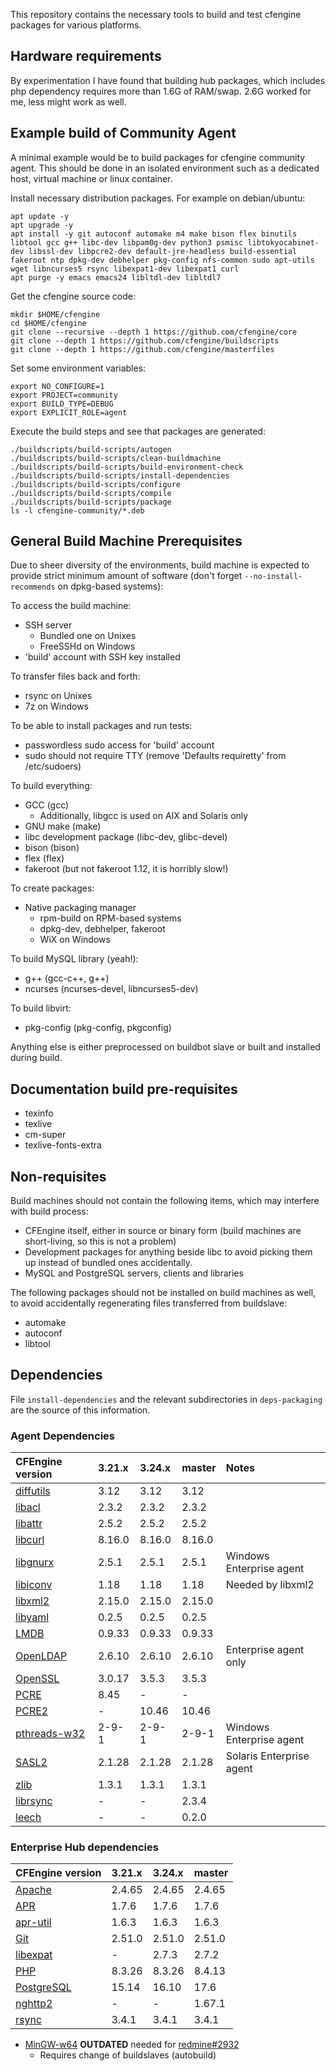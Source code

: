This repository contains the necessary tools to build and test cfengine packages for various platforms.

## Hardware requirements

By experimentation I have found that building hub packages, which includes php dependency requires more than 1.6G of RAM/swap.
2.6G worked for me, less might work as well.

## Example build of Community Agent

A minimal example would be to build packages for cfengine community agent.
This should be done in an isolated environment such as a dedicated host, virtual machine or linux container.

Install necessary distribution packages.
For example on debian/ubuntu:

```
apt update -y
apt upgrade -y
apt install -y git autoconf automake m4 make bison flex binutils libtool gcc g++ libc-dev libpam0g-dev python3 psmisc libtokyocabinet-dev libssl-dev libpcre2-dev default-jre-headless build-essential fakeroot ntp dpkg-dev debhelper pkg-config nfs-common sudo apt-utils wget libncurses5 rsync libexpat1-dev libexpat1 curl
apt purge -y emacs emacs24 libltdl-dev libltdl7
```

Get the cfengine source code:

```
mkdir $HOME/cfengine
cd $HOME/cfengine
git clone --recursive --depth 1 https://github.com/cfengine/core
git clone --depth 1 https://github.com/cfengine/buildscripts
git clone --depth 1 https://github.com/cfengine/masterfiles
```

Set some environment variables:

```
export NO_CONFIGURE=1
export PROJECT=community
export BUILD_TYPE=DEBUG
export EXPLICIT_ROLE=agent
```

Execute the build steps and see that packages are generated:

```
./buildscripts/build-scripts/autogen
./buildscripts/build-scripts/clean-buildmachine
./buildscripts/build-scripts/build-environment-check
./buildscripts/build-scripts/install-dependencies
./buildscripts/build-scripts/configure
./buildscripts/build-scripts/compile
./buildscripts/build-scripts/package
ls -l cfengine-community/*.deb
```

## General Build Machine Prerequisites

Due to sheer diversity of the environments, build machine is expected to provide strict minimum amount of software (don't forget `--no-install-recommends` on dpkg-based systems):

To access the build machine:

- SSH server
  - Bundled one on Unixes
  - FreeSSHd on Windows
- 'build' account with SSH key installed

To transfer files back and forth:

- rsync on Unixes
- 7z on Windows

To be able to install packages and run tests:

- passwordless sudo access for 'build' account
- sudo should not require TTY (remove 'Defaults requiretty' from /etc/sudoers)

To build everything:

- GCC (gcc)
  - Additionally, libgcc is used on AIX and Solaris only
- GNU make (make)
- libc development package (libc-dev, glibc-devel)
- bison (bison)
- flex (flex)
- fakeroot (but not fakeroot 1.12, it is horribly slow!)

To create packages:

- Native packaging manager
  - rpm-build on RPM-based systems
  - dpkg-dev, debhelper, fakeroot
  - WiX on Windows

To build MySQL library (yeah!):

- g++ (gcc-c++, g++)
- ncurses (ncurses-devel, libncurses5-dev)

To build libvirt:

- pkg-config (pkg-config, pkgconfig)

Anything else is either preprocessed on buildbot slave or built and installed during build.

## Documentation build pre-requisites

- texinfo
- texlive
- cm-super
- texlive-fonts-extra

## Non-requisites

Build machines should not contain the following items, which may interfere with build process:

- CFEngine itself, either in source or binary form (build machines are short-living, so this is not a problem)
- Development packages for anything beside libc to avoid picking them up instead of bundled ones accidentally.
- MySQL and PostgreSQL servers, clients and libraries

The following packages should not be installed on build machines as well, to avoid accidentally regenerating files transferred from buildslave:

- automake
- autoconf
- libtool

## Dependencies

File `install-dependencies` and the relevant subdirectories in `deps-packaging` are the source of this information.

### Agent Dependencies

| CFEngine version                                                                  | 3.21.x | 3.24.x | master | Notes                    |
| :-------------------------------------------------------------------------------- | :----- | :----- | :----- | :----------------------- |
| [diffutils](https://ftpmirror.gnu.org/diffutils/)                                 | 3.12   | 3.12   | 3.12   |                          |
| [libacl](https://download.savannah.gnu.org/releases/acl/)                         | 2.3.2  | 2.3.2  | 2.3.2  |                          |
| [libattr](https://download.savannah.gnu.org/releases/attr/)                       | 2.5.2  | 2.5.2  | 2.5.2  |                          |
| [libcurl](https://curl.se/download.html)                                          | 8.16.0 | 8.16.0 | 8.16.0 |                          |
| [libgnurx](https://www.gnu.org/software/rx/rx.html)                               | 2.5.1  | 2.5.1  | 2.5.1  | Windows Enterprise agent |
| [libiconv](https://ftp.gnu.org/gnu/libiconv/)                                     | 1.18   | 1.18   | 1.18   | Needed by libxml2        |
| [libxml2](https://gitlab.gnome.org/GNOME/libxml2)                                 | 2.15.0 | 2.15.0 | 2.15.0 |                          |
| [libyaml](https://pyyaml.org/wiki/LibYAML)                                        | 0.2.5  | 0.2.5  | 0.2.5  |                          |
| [LMDB](https://github.com/LMDB/lmdb/)                                             | 0.9.33 | 0.9.33 | 0.9.33 |                          |
| [OpenLDAP](https://www.openldap.org/software/download/OpenLDAP/openldap-release/) | 2.6.10 | 2.6.10 | 2.6.10 | Enterprise agent only    |
| [OpenSSL](https://openssl.org/)                                                   | 3.0.17 | 3.5.3  | 3.5.3  |                          |
| [PCRE](https://www.pcre.org/)                                                     | 8.45   | -      | -      |                          |
| [PCRE2](https://github.com/PCRE2Project/pcre2/releases/)                          | -      | 10.46  | 10.46  |                          |
| [pthreads-w32](https://sourceware.org/pub/pthreads-win32/)                        | 2-9-1  | 2-9-1  | 2-9-1  | Windows Enterprise agent |
| [SASL2](https://www.cyrusimap.org/sasl/)                                          | 2.1.28 | 2.1.28 | 2.1.28 | Solaris Enterprise agent |
| [zlib](https://www.zlib.net/)                                                     | 1.3.1  | 1.3.1  | 1.3.1  |                          |
| [librsync](https://github.com/librsync/librsync/releases)                         | -      | -      | 2.3.4  |                          |
| [leech](https://github.com/larsewi/leech/releases)                                | -      | -      | 0.2.0  |                          |

### Enterprise Hub dependencies

| CFEngine version                                    | 3.21.x | 3.24.x | master |
| :-------------------------------------------------- | :----- | :----- | :----- |
| [Apache](https://httpd.apache.org/)                 | 2.4.65 | 2.4.65 | 2.4.65 |
| [APR](https://apr.apache.org/)                      | 1.7.6  | 1.7.6  | 1.7.6  |
| [apr-util](https://apr.apache.org/)                 | 1.6.3  | 1.6.3  | 1.6.3  |
| [Git](https://www.kernel.org/pub/software/scm/git/) | 2.51.0 | 2.51.0 | 2.51.0 |
| [libexpat](https://libexpat.github.io/)             | -      | 2.7.3  | 2.7.2  |
| [PHP](https://php.net/)                             | 8.3.26 | 8.3.26 | 8.4.13 |
| [PostgreSQL](https://www.postgresql.org/)           | 15.14  | 16.10  | 17.6   |
| [nghttp2](https://nghttp2.opg/)                     | -      | -      | 1.67.1 |
| [rsync](https://download.samba.org/pub/rsync/)      | 3.4.1  | 3.4.1  | 3.4.1  |

- [MinGW-w64](https://sourceforge.net/projects/mingw-w64/) **OUTDATED** needed
  for [redmine#2932](https://dev.cfengine.com/issues/2932)
  - Requires change of buildslaves (autobuild)

